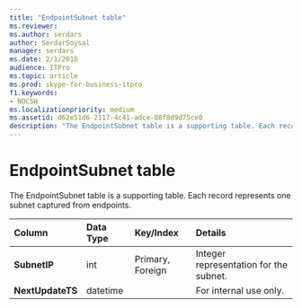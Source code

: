 ```yaml
---
title: "EndpointSubnet table"
ms.reviewer: 
ms.author: serdars
author: SerdarSoysal
manager: serdars
ms.date: 2/1/2018
audience: ITPro
ms.topic: article
ms.prod: skype-for-business-itpro
f1.keywords:
- NOCSH
ms.localizationpriority: medium
ms.assetid: d62e51d6-2117-4c41-adce-08f8d9d75ce0
description: "The EndpointSubnet table is a supporting table. Each record represents one subnet captured from endpoints."
---
```


# EndpointSubnet table
 
The EndpointSubnet table is a supporting table. Each record represents one subnet captured from endpoints. 
  
|**Column**|**Data Type**|**Key/Index**|**Details**|
|:-----|:-----|:-----|:-----|
|**SubnetIP** <br/> |int  <br/> |Primary, Foreign  <br/> |Integer representation for the subnet.  <br/> |
|**NextUpdateTS** <br/> |datetime  <br/> ||For internal use only.  <br/> |
   


